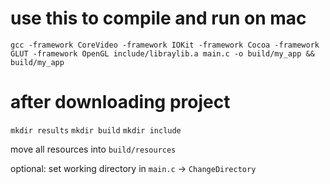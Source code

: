 # use this to compile and run on mac
`gcc -framework CoreVideo -framework IOKit -framework Cocoa -framework GLUT -framework OpenGL include/libraylib.a main.c -o build/my_app && build/my_app`

# after downloading project
`mkdir results`
`mkdir build`
`mkdir include`

move all resources into `build/resources`

optional: set working directory in `main.c` -> `ChangeDirectory`
